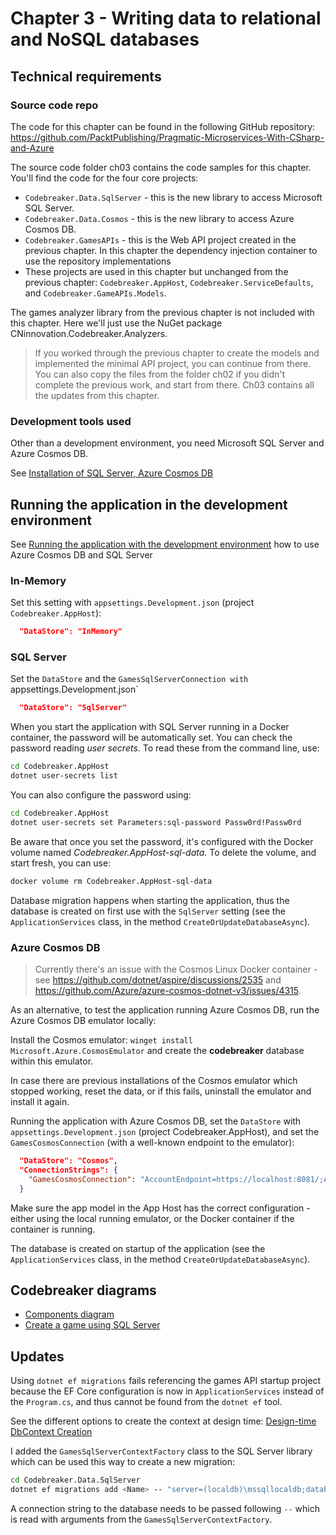 # Chapter 3 - Writing data to relational and NoSQL databases

## Technical requirements

### Source code repo

The code for this chapter can be found in the following GitHub repository: https://github.com/PacktPublishing/Pragmatic-Microservices-With-CSharp-and-Azure

The source code folder ch03 contains the code samples for this chapter. You'll find the code for the four core projects:

* `Codebreaker.Data.SqlServer` - this is the new library to access Microsoft SQL Server.
* `Codebreaker.Data.Cosmos` - this is the new library to access Azure Cosmos DB.
* `Codebreaker.GamesAPIs` - this is the Web API project created in the previous chapter. In this chapter the dependency injection container to use the repository implementations 
* These projects are used in this chapter but unchanged from the previous chapter: `Codebreaker.AppHost`, `Codebreaker.ServiceDefaults`, and `Codebreaker.GameAPIs.Models`.

The games analyzer library from the previous chapter is not included with this chapter. Here we'll just use the NuGet package CNinnovation.Codebreaker.Analyzers.

> If you worked through the previous chapter to create the models and implemented the minimal API project, you can continue from there.  You can also copy the files from the folder ch02 if you didn't complete the previous work, and start from there. Ch03 contains all the updates from this chapter.

### Development tools used

Other than a development environment, you need Microsoft SQL Server and Azure Cosmos DB. 

See [Installation of SQL Server, Azure Cosmos DB](../installation.md)

## Running the application in the development environment

See [Running the application with the development environment](../RunDevEnvironment.md) how to use Azure Cosmos DB and SQL Server

### In-Memory

Set this setting with `appsettings.Development.json` (project `Codebreaker.AppHost`):

```json
  "DataStore": "InMemory"
```

### SQL Server

Set the `DataStore` and the `GamesSqlServerConnection with `appsettings.Development.json`

```json
  "DataStore": "SqlServer"
```

When you start the application with SQL Server running in a Docker container, the password will be automatically set. You can check the password reading *user secrets*. To read these from the command line, use:

```bash
cd Codebreaker.AppHost
dotnet user-secrets list
```

You can also configure the password using:

```bash
cd Codebreaker.AppHost
dotnet user-secrets set Parameters:sql-password Passw0rd!Passw0rd
```

Be aware that once you set the password, it's configured with the Docker volume named *Codebreaker.AppHost-sql-data*. To delete the volume, and start fresh, you can use:

```bash
docker volume rm Codebreaker.AppHost-sql-data
```

Database migration happens when starting the application, thus the database is created on first use with the `SqlServer` setting (see the `ApplicationServices` class, in the method `CreateOrUpdateDatabaseAsync`).

### Azure Cosmos DB

> Currently there's an issue with the Cosmos Linux Docker container - see https://github.com/dotnet/aspire/discussions/2535 and https://github.com/Azure/azure-cosmos-dotnet-v3/issues/4315.

As an alternative, to test the application running Azure Cosmos DB, run the Azure Cosmos DB emulator locally:

Install the Cosmos emulator: `winget install Microsoft.Azure.CosmosEmulator` and create the **codebreaker** database within this emulator.

In case there are previous installations of the Cosmos emulator which stopped working, reset the data, or if this fails, uninstall the emulator and install it again.

Running the application with Azure Cosmos DB, set the `DataStore` with `appsettings.Development.json` (project Codebreaker.AppHost), and set the `GamesCosmosConnection` (with a well-known endpoint to the emulator):

```json
  "DataStore": "Cosmos",
  "ConnectionStrings": {
    "GamesCosmosConnection": "AccountEndpoint=https://localhost:8081/;AccountKey=C2y6yDjf5/R+ob0N8A7Cgv30VRDJIWEHLM+4QDU5DE2nQ9nDuVTqobD4b8mGGyPMbIZnqyMsEcaGQy67XIw/Jw==;"
  }
```

Make sure the app model in the App Host has the correct configuration - either using the local running emulator, or the Docker container if the container is running.

The database is created on startup of the application (see the `ApplicationServices` class, in the method `CreateOrUpdateDatabaseAsync`).

## Codebreaker diagrams

* [Components diagram](components.drawio)
* [Create a game using SQL Server](CreateAGameWithSQLServer.md)

## Updates

Using `dotnet ef migrations` fails referencing the games API startup project because the EF Core configuration is now in `ApplicationServices` instead of the `Program.cs`, and thus cannot be found from the `dotnet ef` tool.

See the different options to create the context at design time: [Design-time DbContext Creation](https://learn.microsoft.com/en-us/ef/core/cli/dbcontext-creation)

I added the `GamesSqlServerContextFactory` class to the SQL Server library which can be used this way to create a new migration:

```bash
cd Codebreaker.Data.SqlServer
dotnet ef migrations add <Name> -- "server=(localdb)\mssqllocaldb;database=Test;trusted_connection=true"
```

A connection string to the database needs to be passed following `--` which is read with arguments from the `GamesSqlServerContextFactory`.
